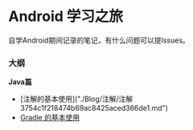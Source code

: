 # Android 学习之旅

自学Android期间记录的笔记，有什么问题可以提Issues。

### 大纲

**Java篇** 

- [注解的基本使用]("./Blog/注解/注解 3754c1f218474b69ac8425aced366de1.md")
- [Gradle 的基本使用](./gradle/gradle的基本使用.md)
